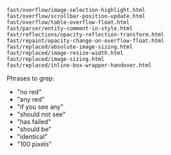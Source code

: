 ```
fast/overflow/image-selection-highlight.html
fast/overflow/scrollbar-position-update.html
fast/overflow/table-overflow-float.html
fast/parser/entity-comment-in-style.html
fast/reflections/opacity-reflection-transform.html
fast/repaint/opacity-change-on-overflow-float.html
fast/replaced/absolute-image-sizing.html
fast/replaced/image-resize-width.html
fast/replaced/image-sizing.html
fast/replaced/inline-box-wrapper-handover.html

```

Phrases to grep:

* "no red"
* "any red"
* "if you see any"
* "should not see"
* "has failed"
* "should be"
* "identical"
* "100 pixels"